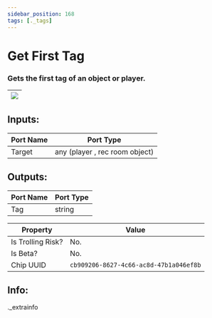 ```yaml
---
sidebar_position: 168
tags: [._tags]
---
```


# Get First Tag


### Gets the first tag of an object or player.

| ![](https://images-ext-2.discordapp.net/external/MPmIaQzlEPmgGWlgi-WxBBXt0Bjv_zWPkg1y1f_sy3s/https/www.recroomcircuits.com/image/circuit/absolute-value?width=206&height=108) |
|-----|

## Inputs:
| Port Name | Port Type |
|-----------|-----------|
| Target | any (player , rec room object) |

## Outputs:
| Port Name | Port Type |
|-----------|-----------|
| Tag | string | 

| Property  | Value |
|-------------------|-----------|
| Is Trolling Risk? | No. |
| Is Beta? | No. |
| Chip UUID | `cb909206-8627-4c66-ac8d-47b1a046ef8b` |

## Info:
._extrainfo